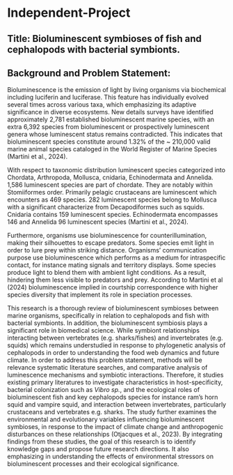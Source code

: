 # Independent-Project

## Title: Bioluminescent symbioses of fish and cephalopods with bacterial symbionts.

## Background and Problem Statement:

Bioluminescence is the emission of light by living organisms via biochemical including luciferin and luciferase. This feature has individually evolved several times across various taxa, which emphasizing its adaptive significance in diverse ecosystems. New details surveys have identified approximately 2,781 established bioluminescent marine species, with an extra 6,392 species from bioluminescent or prospectively luminescent genera whose luminescent status remains contradicted. This indicates that bioluminescent species constitute around 1.32% of the ~ 210,000 valid marine animal species cataloged in the World Register of Marine Species (Martini et al., 2024).

With respect to taxonomic distribution luminescent species categorized into Chordata, Arthropoda, Mollusca, cnidaria, Echinodermata and Annelida. 1,586 luminescent species are part of chordate. They are notably within Stomiiformes order. Primarily pelagic crustaceans are luminescent which encounters as 469 species. 282 luminescent species belong to Mollusca with a significant characterize from Decapodiformes such as squids. Cnidaria contains 159 luminescent species. Echinodermata encompasses 146 and Annelida 96 luminescent species (Martini et al., 2024).

Furthermore, organisms use bioluminescence for counterillumination, making their silhouettes to escape predators. Some species emit light in order to lure prey within striking distance. Organisms’ communication purpose use bioluminescence which performs as a medium for intraspecific contact, for instance mating signals and territory displays. Some species produce light to blend them with ambient light conditions. As a result, hindering them less visible to predators and prey. According to Martini et al (2024) bioluminescence implied in courtship correspondence with higher species diversity that implement its role in speciation processes.

This research is a thorough review of bioluminescent symbioses between marine organisms, specifically in relation to cephalopods and fish with bacterial symbionts. In addition, the bioluminescent symbiosis plays a significant role in biomedical science. While symbiont relationships interacting between vertebrates (e.g. sharks/fishes) and invertebrates (e.g. squids) which remains understudied in response to phylogenetic analysis of cephalopods in order to understanding the food web dynamics and future climate. In order to address this problem statement, methods will be relevance systematic literature searches, and comparative analysis of luminescence mechanisms and symbiotic interactions. Therefore, it studies existing primary literatures to investigate characteristics in host-specificity, bacterial colonization such as *Vibro sp.*, and the ecological roles of bioluminescent fish and key cephalopods species for instance ram’s horn squid and vampire squid, and interaction between invertebrates, particularly crustaceans and vertebrates e.g. sharks. The study further examines the environmental and evolutionary variables influencing bioluminescent symbioses, in response to the impact of climate change and anthropogenic disturbances on these relationships (Otjacques et al., 2023). By integrating findings from these studies, the goal of this research is to identify knowledge gaps and propose future research directions. It also emphasizing in understanding the effects of environmental stressors on bioluminescent processes and their ecological significance. 
